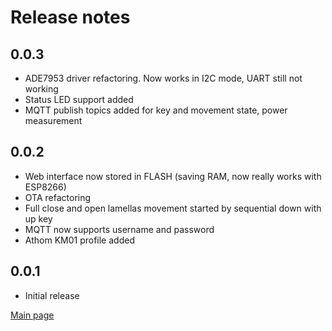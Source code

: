 # Release notes
## 0.0.3
 - ADE7953 driver refactoring. Now works in I2C mode, UART still not working
 - Status LED support added
 - MQTT publish topics added for key and movement state, power measurement

## 0.0.2
 - Web interface now stored in FLASH (saving RAM, now really works with ESP8266)
 - OTA refactoring
 - Full close and open lamellas movement started by sequential down with up key
 - MQTT now supports username and password
 - Athom KM01 profile added
 
## 0.0.1
 - Initial release

[Main page](../README.md)